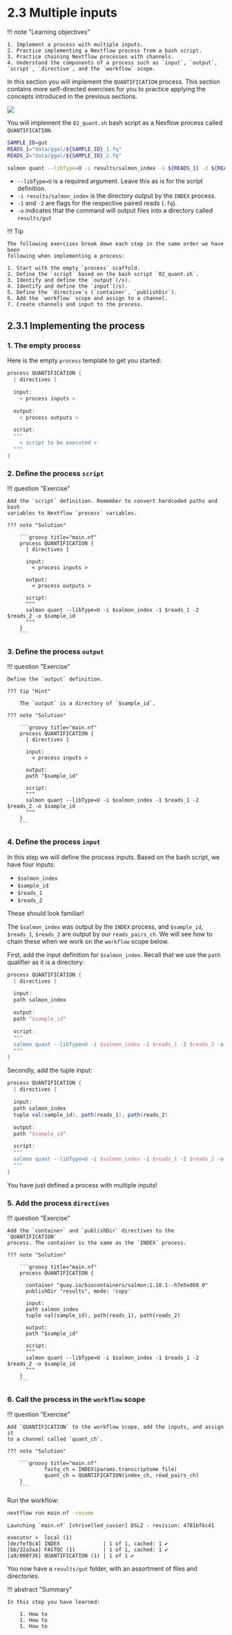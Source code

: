 # 2.3 Multiple inputs  

!!! note "Learning objectives"

    1. Implement a process with multiple inputs. 
    2. Practice implementing a Nextflow process from a bash script.  
    3. Practice chaining Nextflow processes with channels.  
    4. Understand the components of a process such as `input`, `output`,
    `script`, `directive`, and the `workflow` scope.  

In this section you will implement the `QUANTIFICATION` process. This section
contains more self-directed exercises for you to practice applying the
concepts introduced in the previous sections.

![](img/3.excalidraw.png)

You will implement the `02_quant.sh` bash script as a Nexflow process called
`QUANTIFICATION`.  

```bash title="02_quant.sh"
SAMPLE_ID=gut
READS_1="data/ggal/${SAMPLE_ID}_1.fq"
READS_2="data/ggal/${SAMPLE_ID}_2.fq"

salmon quant --libType=U -i results/salmon_index -1 ${READS_1} -2 ${READS_2} -o results/${SAMPLE_ID}
```

- `--libType=U` is a required argument. Leave this as is for the script definition.  
- `-i results/salmon_index` is the directory output by the `INDEX` process.  
- `-1` and `-2` are flags for the respective paired reads (`.fq`).  
- `-o` indicates that the command will output files into a directory called `results/gut`

!!! Tip

    The following exercises break down each step in the same order we have been
    following when implementing a process: 

    1. Start with the empty `process` scaffold.  
    2. Define the `script` based on the bash script `02_quant.sh`.  
    3. Identify and define the `output`(/s).  
    4. Identify and define the `input`(/s).  
    5. Define the `directive`s (`container`, `publishDir`).  
    6. Add the `workflow` scope and assign to a channel.  
    7. Create channels and input to the process.  

## 2.3.1 Implementing the process  

### 1. The empty process  

Here is the empty `process` template to get you started:  

```groovy title="main.nf"
process QUANTIFICATION {
  [ directives ]

  input:
    < process inputs >

  output:
    < process outputs >

  script:
  """
    < script to be executed >
  """
}
```

### 2. Define the process `script`  

!!! question "Exercise"

    Add the `script` definition. Remember to convert hardcoded paths and bash
    variables to Nextflow `process` variables.  

    ??? note "Solution"

        ```groovy title="main.nf"
        process QUANTIFICATION {
          [ directives ]
        
          input:
            < process inputs >
        
          output:
            < process outputs >
        
          script:
          """
          salmon quant --libType=U -i $salmon_index -1 $reads_1 -2 $reads_2 -o $sample_id
          """
        }
        ```

### 3. Define the process `output`

!!! question "Exercise"

    Define the `output` definition.  

    ??? tip "Hint"  

        The `output` is a directory of `$sample_id`.

    ??? note "Solution"

        ```groovy title="main.nf"
        process QUANTIFICATION {
          [ directives ]
        
          input:
            < process inputs >
        
          output:
          path "$sample_id"
        
          script:
          """
          salmon quant --libType=U -i $salmon_index -1 $reads_1 -2 $reads_2 -o $sample_id
          """
        }
        ```

### 4. Define the process `input`  

In this step we will define the process inputs. Based on the bash script, we
have four inputs:  

- `$salmon_index`
- `$sample_id`
- `$reads_1`
- `$reads_2`

These should look familiar! 

The `$salmon_index` was output by the `INDEX` process, and `$sample_id`,
`$reads_1`, `$reads_2` are output by our `reads_pairs_ch`. We will see how to
chain these when we work on the `workflow` scope below.

First, add the input definition for `$salmon_index`. Recall that we use the
`path` qualifier as it is a directory:  

```groovy title="main.nf"
process QUANTIFICATION {
  [ directives ]

  input:
  path salmon_index

  output:
  path "$sample_id"

  script:
  """
  salmon quant --libType=U -i $salmon_index -1 $reads_1 -2 $reads_2 -o $sample_id
  """
}
```

Secondly, add the tuple input:  

```groovy title="main.nf"
process QUANTIFICATION {
  [ directives ]

  input:
  path salmon_index
  tuple val(sample_id), path(reads_1), path(reads_2)

  output:
  path "$sample_id"

  script:
  """
  salmon quant --libType=U -i $salmon_index -1 $reads_1 -2 $reads_2 -o $sample_id
  """
}
```

You have just defined a process with multiple inputs!  

### 5. Add the process `directives`

!!! question "Exercise"

    Add the `container` and `publishDir` directives to the `QUANTIFICATION`
    process. The container is the same as the `INDEX` process.  

    ??? note "Solution"

        ```groovy title="main.nf"
        process QUANTIFICATION {
        
          container "quay.io/biocontainers/salmon:1.10.1--h7e5ed60_0"
          publishDir "results", mode: 'copy'

          input:
          path salmon_index
          tuple val(sample_id), path(reads_1), path(reads_2)
        
          output:
          path "$sample_id"
        
          script:
          """
          salmon quant --libType=U -i $salmon_index -1 $reads_1 -2 $reads_2 -o $sample_id
          """
        }
        ```

### 6. Call the process in the `workflow` scope  

!!! question "Exercise"

    Add `QUANTIFICATION` to the workflow scope, add the inputs, and assign it
    to a channel called `quant_ch`.  

    ??? note "Solution"

        ```groovy title="main.nf"
                fastq_ch = INDEX(params.transcriptome_file)
                quant_ch = QUANTIFICATION(index_ch, read_pairs_ch)
        }
        ```

Run the workflow:  
```bash
nextflow run main.nf -resume
```

```console title="Output"
Launching `main.nf` [shrivelled_cuvier] DSL2 - revision: 4781bf6c41

executor >  local (1)
[de/fef8c4] INDEX              | 1 of 1, cached: 1 ✔
[bb/32a3aa] FASTQC (1)         | 1 of 1, cached: 1 ✔
[a9/000f36] QUANTIFICATION (1) | 1 of 1 ✔

```

You now have a `results/gut` folder, with an assortment of files and
directories.

!!! abstract "Summary"

    In this step you have learned:

        1. How to          
        1. How to 
        1. How to 
